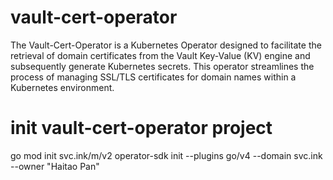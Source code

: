 # vault-cert-operator
The Vault-Cert-Operator is a Kubernetes Operator designed to facilitate the retrieval of domain certificates from the Vault Key-Value (KV) engine and subsequently generate Kubernetes secrets. This operator streamlines the process of managing SSL/TLS certificates for domain names within a Kubernetes environment.

# init vault-cert-operator project

go mod init svc.ink/m/v2
operator-sdk init --plugins go/v4 --domain svc.ink --owner "Haitao Pan"
